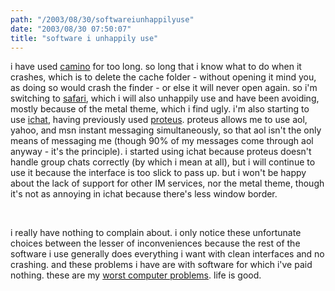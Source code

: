 ```yaml
---
path: "/2003/08/30/softwareiunhappilyuse" 
date: "2003/08/30 07:50:07" 
title: "software i unhappily use" 
---
```

<p>i have used <a href="http://www.mozilla.org/projects/camino/">camino</a> for too long. so long that i know what to do when it crashes, which is to delete the cache folder - without opening it mind you, as doing so would crash the finder - or else it will never open again. so i'm switching to <a href="http://www.apple.com/safari/">safari</a>, which i will also unhappily use and have been avoiding, mostly because of the metal theme, which i find ugly. i'm also starting to use <a href="">ichat</a>, having previously used <a href="http://www.indigofield.com/">proteus</a>. proteus allows me to use aol, yahoo, and msn instant messaging simultaneously, so that aol isn't the only means of messaging me (though 90% of my messages come through aol anyway - it's the principle). i started using ichat because proteus doesn't handle group chats correctly (by which i mean at all), but i will continue to use it because the interface is too slick to pass up. but i won't be happy about the lack of support for other IM services, nor the metal theme, though it's not as annoying in ichat because there's less window border.</p><br><p>i really have nothing to complain about. i only notice these unfortunate choices between the lesser of inconveniences because the rest of the software i use generally does everything i want with clean interfaces and no crashing. and these problems i have are with software for which i've paid nothing. these are my <a href="http://www.pcworld.com/resource/browse/0,cat,1223,sortIdx,1,00.asp">worst computer problems</a>. life is good.</p>